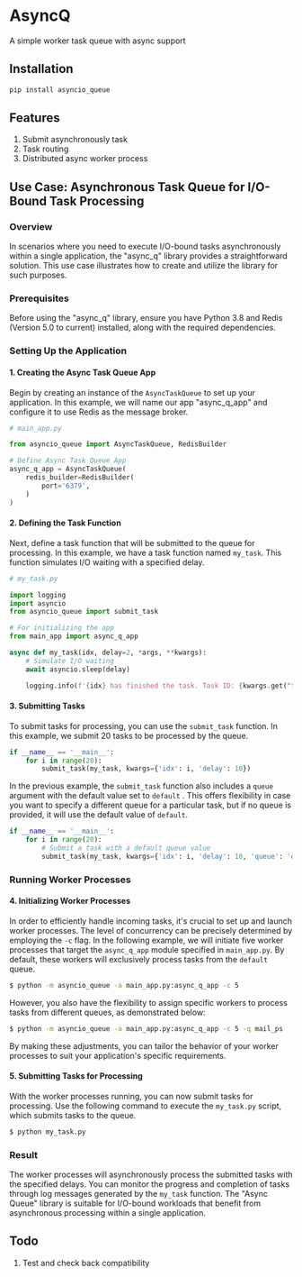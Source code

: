 # AsyncQ

A simple worker task queue with async support

## Installation

```bash
pip install asyncio_queue
```

## Features

1. Submit asynchronously task
2. Task routing
3. Distributed async worker process

## Use Case: Asynchronous Task Queue for I/O-Bound Task Processing

### Overview

In scenarios where you need to execute I/O-bound tasks asynchronously within a single application, the "async_q" library provides a straightforward solution. This use case illustrates how to create and utilize the library for such purposes.

### Prerequisites

Before using the "async_q" library, ensure you have Python 3.8 and Redis (Version 5.0 to current) installed, along with the required dependencies.

### Setting Up the Application

#### 1. Creating the Async Task Queue App

Begin by creating an instance of the `AsyncTaskQueue` to set up your application. In this example, we will name our app "async_q_app" and configure it to use Redis as the message broker.

```python
# main_app.py

from asyncio_queue import AsyncTaskQueue, RedisBuilder

# Define Async Task Queue App
async_q_app = AsyncTaskQueue(
    redis_builder=RedisBuilder(
        port='6379',
    )
)
```

#### 2. Defining the Task Function

Next, define a task function that will be submitted to the queue for processing. In this example, we have a task function named `my_task`. This function simulates I/O waiting with a specified delay.

```python
# my_task.py

import logging
import asyncio
from asyncio_queue import submit_task

# For initializing the app
from main_app import async_q_app

async def my_task(idx, delay=2, *args, **kwargs):
    # Simulate I/O waiting
    await asyncio.sleep(delay)

    logging.info(f'{idx} has finished the task. Task ID: {kwargs.get("task_id")}')
```

#### 3. Submitting Tasks

To submit tasks for processing, you can use the `submit_task` function. In this example, we submit 20 tasks to be processed by the queue.

```python
if __name__ == '__main__':
    for i in range(20):
        submit_task(my_task, kwargs={'idx': i, 'delay': 10})
```

In the previous example, the `submit_task` function also includes a `queue` argument with the default value set to `default` .  This offers flexibility in case you want to specify a different queue for a particular task, but if no queue is provided, it will use the default value of `default`.

```python
if __name__ == '__main__':
    for i in range(20):
        # Submit a task with a default queue value
        submit_task(my_task, kwargs={'idx': i, 'delay': 10, 'queue': 'default'})
```

### Running Worker Processes

#### 4. Initializing Worker Processes

In order to efficiently handle incoming tasks, it's crucial to set up and launch worker processes. The level of concurrency can be precisely determined by employing the `-c` flag. In the following example, we will initiate five worker processes that target the `async_q_app` module specified in `main_app.py`. By default, these workers will exclusively process tasks from the `default` queue.

```bash
$ python -m asyncio_queue -a main_app.py:async_q_app -c 5
```

However, you also have the flexibility to assign specific workers to process tasks from different queues, as demonstrated below:

```bash
$ python -m asyncio_queue -a main_app.py:async_q_app -c 5 -q mail_ps
```

By making these adjustments, you can tailor the behavior of your worker processes to suit your application's specific requirements.

#### 5. Submitting Tasks for Processing

With the worker processes running, you can now submit tasks for processing. Use the following command to execute the `my_task.py` script, which submits tasks to the queue.

```bash
$ python my_task.py
```

### Result

The worker processes will asynchronously process the submitted tasks with the specified delays. You can monitor the progress and completion of tasks through log messages generated by the `my_task` function. The "Async Queue" library is suitable for I/O-bound workloads that benefit from asynchronous processing within a single application.

## Todo

1. Test and check back compatibility
